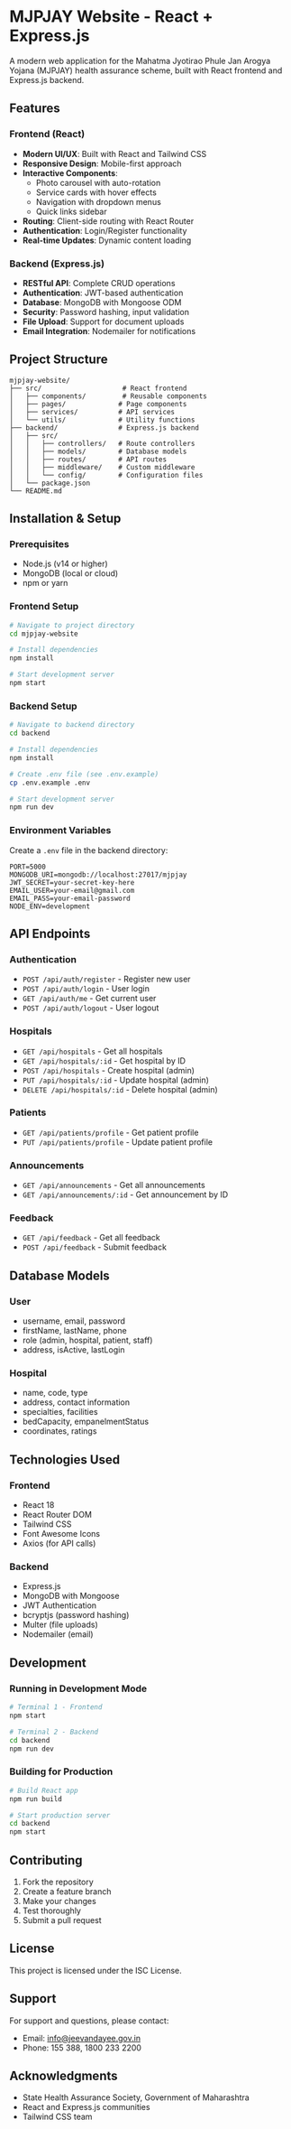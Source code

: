 # MJPJAY Website - React + Express.js

A modern web application for the Mahatma Jyotirao Phule Jan Arogya Yojana (MJPJAY) health assurance scheme, built with React frontend and Express.js backend.

## Features

### Frontend (React)
- **Modern UI/UX**: Built with React and Tailwind CSS
- **Responsive Design**: Mobile-first approach
- **Interactive Components**: 
  - Photo carousel with auto-rotation
  - Service cards with hover effects
  - Navigation with dropdown menus
  - Quick links sidebar
- **Routing**: Client-side routing with React Router
- **Authentication**: Login/Register functionality
- **Real-time Updates**: Dynamic content loading

### Backend (Express.js)
- **RESTful API**: Complete CRUD operations
- **Authentication**: JWT-based authentication
- **Database**: MongoDB with Mongoose ODM
- **Security**: Password hashing, input validation
- **File Upload**: Support for document uploads
- **Email Integration**: Nodemailer for notifications

## Project Structure

```
mjpjay-website/
├── src/                    # React frontend
│   ├── components/         # Reusable components
│   ├── pages/             # Page components
│   ├── services/          # API services
│   └── utils/             # Utility functions
├── backend/               # Express.js backend
│   ├── src/
│   │   ├── controllers/   # Route controllers
│   │   ├── models/        # Database models
│   │   ├── routes/        # API routes
│   │   ├── middleware/    # Custom middleware
│   │   └── config/        # Configuration files
│   └── package.json
└── README.md
```

## Installation & Setup

### Prerequisites
- Node.js (v14 or higher)
- MongoDB (local or cloud)
- npm or yarn

### Frontend Setup
```bash
# Navigate to project directory
cd mjpjay-website

# Install dependencies
npm install

# Start development server
npm start
```

### Backend Setup
```bash
# Navigate to backend directory
cd backend

# Install dependencies
npm install

# Create .env file (see .env.example)
cp .env.example .env

# Start development server
npm run dev
```

### Environment Variables
Create a `.env` file in the backend directory:

```env
PORT=5000
MONGODB_URI=mongodb://localhost:27017/mjpjay
JWT_SECRET=your-secret-key-here
EMAIL_USER=your-email@gmail.com
EMAIL_PASS=your-email-password
NODE_ENV=development
```

## API Endpoints

### Authentication
- `POST /api/auth/register` - Register new user
- `POST /api/auth/login` - User login
- `GET /api/auth/me` - Get current user
- `POST /api/auth/logout` - User logout

### Hospitals
- `GET /api/hospitals` - Get all hospitals
- `GET /api/hospitals/:id` - Get hospital by ID
- `POST /api/hospitals` - Create hospital (admin)
- `PUT /api/hospitals/:id` - Update hospital (admin)
- `DELETE /api/hospitals/:id` - Delete hospital (admin)

### Patients
- `GET /api/patients/profile` - Get patient profile
- `PUT /api/patients/profile` - Update patient profile

### Announcements
- `GET /api/announcements` - Get all announcements
- `GET /api/announcements/:id` - Get announcement by ID

### Feedback
- `GET /api/feedback` - Get all feedback
- `POST /api/feedback` - Submit feedback

## Database Models

### User
- username, email, password
- firstName, lastName, phone
- role (admin, hospital, patient, staff)
- address, isActive, lastLogin

### Hospital
- name, code, type
- address, contact information
- specialties, facilities
- bedCapacity, empanelmentStatus
- coordinates, ratings

## Technologies Used

### Frontend
- React 18
- React Router DOM
- Tailwind CSS
- Font Awesome Icons
- Axios (for API calls)

### Backend
- Express.js
- MongoDB with Mongoose
- JWT Authentication
- bcryptjs (password hashing)
- Multer (file uploads)
- Nodemailer (email)

## Development

### Running in Development Mode
```bash
# Terminal 1 - Frontend
npm start

# Terminal 2 - Backend
cd backend
npm run dev
```

### Building for Production
```bash
# Build React app
npm run build

# Start production server
cd backend
npm start
```

## Contributing

1. Fork the repository
2. Create a feature branch
3. Make your changes
4. Test thoroughly
5. Submit a pull request

## License

This project is licensed under the ISC License.

## Support

For support and questions, please contact:
- Email: info@jeevandayee.gov.in
- Phone: 155 388, 1800 233 2200

## Acknowledgments

- State Health Assurance Society, Government of Maharashtra
- React and Express.js communities
- Tailwind CSS team
